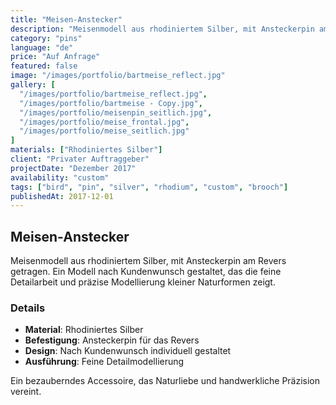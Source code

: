```yaml
---
title: "Meisen-Anstecker"
description: "Meisenmodell aus rhodiniertem Silber, mit Ansteckerpin am Revers getragen. Ein individuelles Modell nach Kundenwunsch gestaltet."
category: "pins"
language: "de"
price: "Auf Anfrage"
featured: false
image: "/images/portfolio/bartmeise_reflect.jpg"
gallery: [
  "/images/portfolio/bartmeise_reflect.jpg",
  "/images/portfolio/bartmeise - Copy.jpg",
  "/images/portfolio/meisenpin_seitlich.jpg",
  "/images/portfolio/meise_frontal.jpg",
  "/images/portfolio/meise_seitlich.jpg"
]
materials: ["Rhodiniertes Silber"]
client: "Privater Auftraggeber"
projectDate: "Dezember 2017"
availability: "custom"
tags: ["bird", "pin", "silver", "rhodium", "custom", "brooch"]
publishedAt: 2017-12-01
---
```


## Meisen-Anstecker

Meisenmodell aus rhodiniertem Silber, mit Ansteckerpin am Revers getragen. Ein Modell nach Kundenwunsch gestaltet, das die feine Detailarbeit und präzise Modellierung kleiner Naturformen zeigt.

### Details

- **Material**: Rhodiniertes Silber
- **Befestigung**: Ansteckerpin für das Revers
- **Design**: Nach Kundenwunsch individuell gestaltet
- **Ausführung**: Feine Detailmodellierung

Ein bezauberndes Accessoire, das Naturliebe und handwerkliche Präzision vereint.
